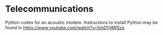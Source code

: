 # Telecommunications
Python codes for an acoustic modem. Instructions to install Python may be found in https://www.youtube.com/watch?v=5mDYijMfSzs
